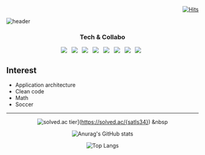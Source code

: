 <div align=right>
  
[![Hits](https://hits.seeyoufarm.com/api/count/incr/badge.svg?url=https%3A%2F%2Fgithub.com%2FImabubblyiron&count_bg=%235FCF0B&title_bg=%23555555&icon=android.svg&icon_color=%23E7E7E7&title=hits&edge_flat=false)](https://hits.seeyoufarm.com)
  
</div>

![header](https://capsule-render.vercel.app/api?type=waving&color=auto&height=250&section=header&text=Hello,%20I'm%20Iron&fontSize=60&animation=fadeIn&fontAlignY=32&desc=Decorate%20GitHub%20Profile%20or%20any%20Repo%20like%20me!&descAlignY=51&descAlign=62)

<h3 align=center>Tech & Collabo</h3>

<p align="center">
<img src="https://img.shields.io/badge/Java-007396?style=flat-square&logo=Java&logoColor=white"/></a> &nbsp
<img src="https://img.shields.io/badge/Kotlin-7F52FF?style=flat-square&logo=Kotlin&logoColor=white"/></a> &nbsp
<img src="https://img.shields.io/badge/JavaScript-F7DF1E?style=flat-square&logo=JavaScript&logoColor=white"/></a> &nbsp 
<img src="https://img.shields.io/badge/Android-3DDC84?style=flat-square&logo=Android&logoColor=white"/></a> &nbsp
<img src="https://img.shields.io/badge/Oracle-F80000?style=flat-square&logo=Oracle&logoColor=white"/></a> &nbsp
<img src="https://img.shields.io/badge/Git-F05032?style=flat-square&logo=GitScript&logoColor=white"/></a> &nbsp 
<img src="https://img.shields.io/badge/Figma-F24E1E?style=flat-square&logo=Figma&logoColor=white"/></a> &nbsp
<img src="https://img.shields.io/badge/Slack-4A154B?style=flat-square&logo=Slack&logoColor=white"/></a> &nbsp
</p>
  
## Interest

- Application architecture
- Clean code
- Math
- Soccer
  

<hr>



<div>
  
  <div align=center>
  
  ![solved.ac tier](http://mazassumnida.wtf/api/generate_badge?boj={satls34})](https://solved.ac/{satls34})</a> &nbsp

  </div>
  
  <div align=center>
  
  ![Anurag's GitHub stats](https://github-readme-stats.vercel.app/api?username=Imabubblyiron&show_icons=true&theme=tokyonight)
  
  ![Top Langs](https://github-readme-stats.vercel.app/api/top-langs/?username=Imabubblyiron&layout=compact&theme=tokyonight)
  
  </div>
  
</div>


<!--
**Imabubblyiron/Imabubblyiron** is a ✨ _special_ ✨ repository because its `README.md` (this file) appears on your GitHub profile.

Here are some ideas to get you started:

- 🔭 I’m currently working on ...
- 🌱 I’m currently learning ...
- 👯 I’m looking to collaborate on ...
- 🤔 I’m looking for help with ...
- 💬 Ask me about ...
- 📫 How to reach me: ...
- 😄 Pronouns: ...
- ⚡ Fun fact: ...
-->
